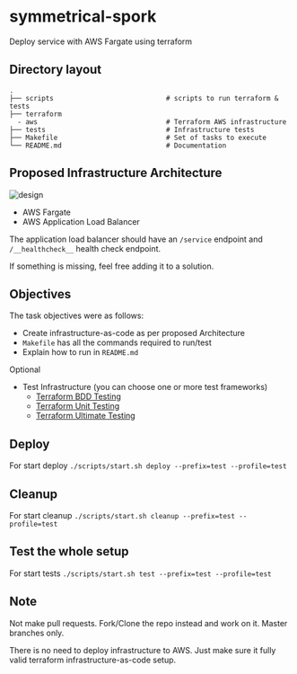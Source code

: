 # symmetrical-spork

Deploy service with AWS Fargate using terraform

## Directory layout

    .
    ├── scripts                            # scripts to run terraform & tests
    ├── terraform
      - aws                                # Terraform AWS infrastructure
    ├── tests                              # Infrastructure tests
    ├── Makefile                           # Set of tasks to execute
    └── README.md                          # Documentation

## Proposed Infrastructure Architecture

![design](design.jpg "Architecture")

* AWS Fargate
* AWS Application Load Balancer

The application load balancer should have an `/service` endpoint and `/__healthcheck__` health check endpoint.

If something is missing, feel free adding it to a solution.

## Objectives

The task objectives were as follows:

* Create infrastructure-as-code as per proposed Architecture
* `Makefile` has all the commands required to run/test
* Explain how to run in `README.md`

Optional

* Test Infrastructure (you can choose one or more test frameworks)
	* [Terraform BDD Testing](https://github.com/eerkunt/terraform-compliance)
	* [Terraform Unit Testing](https://github.com/bsnape/rspec-terraform)
	* [Terraform Ultimate Testing](https://github.com/bsnape/rspec-terraform)

## Deploy

For start deploy `./scripts/start.sh deploy --prefix=test --profile=test`

## Cleanup

For start cleanup `./scripts/start.sh cleanup --prefix=test --profile=test`

## Test the whole setup

For start tests `./scripts/start.sh test --prefix=test --profile=test`

## Note

Not make pull requests. Fork/Clone the repo instead and work on it. Master branches only.

There is no need to deploy infrastructure to AWS. Just make sure it fully valid terraform infrastructure-as-code setup.